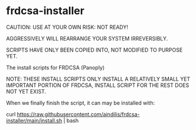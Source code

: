 # frdcsa-installer

CAUTION: USE AT YOUR OWN RISK: NOT READY!

AGGRESSIVELY WILL REARRANGE YOUR SYSTEM IRREVERSIBLY.

SCRIPTS HAVE ONLY BEEN COPIED INTO, NOT MODIFIED TO PURPOSE YET.

The install scripts for FRDCSA (Panoply)

NOTE: THESE INSTALL SCRIPTS ONLY INSTALL A RELATIVELY SMALL YET
IMPORTANT PORTION OF FRDCSA, INSTALL SCRIPT FOR THE REST DOES NOT YET
EXIST.

When we finally finish the script, it can may be installed with:

curl https://raw.githubusercontent.com/aindilis/frdcsa-installer/main/install.sh | bash
